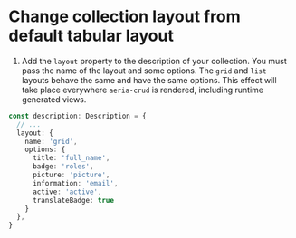 # Change collection layout from default tabular layout

1. Add the `layout` property to the description of your collection. You must pass the name of the layout and some options. The `grid` and `list` layouts behave the same and have the same options. This effect will take place everywhere `aeria-crud` is rendered, including runtime generated views.

```typescript
const description: Description = {
  // ...
  layout: {
    name: 'grid',
    options: {
      title: 'full_name',
      badge: 'roles',
      picture: 'picture',
      information: 'email',
      active: 'active',
      translateBadge: true
    }
  },
}
```

